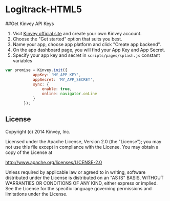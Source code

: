 Logitrack-HTML5
===============


##Get Kinvey API Keys

1. Visit [Kinvey official site](http://www.kinvey.com/) and create your own Kinvey account.
2. Choose the "Get started" option that suits you best. 
3. Name your app, choose app platform and click "Create app backend".
4. On the app dashboard page, you will find your App Key and App Secret. 
5. Specify your app key and secret in `scripts/pages/splash.js` constant variables

```javascript
var promise = Kinvey.init({
            appKey: 'MY_APP_KEY',
            appSecret: 'MY_APP_SECRET',
            sync: {
                enable: true,
                online: navigator.onLine
            }
        });
```

## License

Copyright (c) 2014 Kinvey, Inc.

Licensed under the Apache License, Version 2.0 (the "License");
you may not use this file except in compliance with the License.
You may obtain a copy of the License at

http://www.apache.org/licenses/LICENSE-2.0

Unless required by applicable law or agreed to in writing, software
distributed under the License is distributed on an "AS IS" BASIS,
WITHOUT WARRANTIES OR CONDITIONS OF ANY KIND, either express or implied.
See the License for the specific language governing permissions and
limitations under the License.
